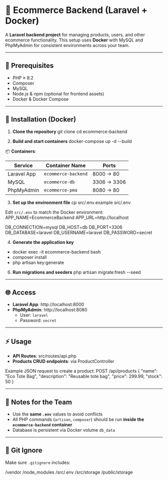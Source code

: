 # 🛒 Ecommerce Backend (Laravel + Docker)

A **Laravel backend project** for managing products, users, and other ecommerce functionality. This setup uses **Docker** with MySQL and PhpMyAdmin for consistent environments across your team.

---

## 📝 Prerequisites

- PHP ≥ 8.2  
- Composer  
- MySQL  
- Node.js & npm (optional for frontend assets)  
- Docker & Docker Compose  

---

## 🚀 Installation (Docker)

1. **Clone the repository**
git clone <your-repo-url>
cd ecommerce-backend

2. **Build and start containers**
docker-compose up -d --build

📦 **Containers**:

| Service | Container Name | Ports |
|---------|----------------|-------|
| Laravel App | `ecommerce-backend` | 8000 → 80 |
| MySQL | `ecommerce-db` | 3306 → 3306 |
| PhpMyAdmin | `ecommerce-pma` | 8080 → 80 |

3. **Set up the environment file**
cp src/.env.example src/.env

Edit `src/.env` to match the Docker environment:
APP_NAME=EcommerceBackend
APP_URL=http://localhost

DB_CONNECTION=mysql
DB_HOST=db
DB_PORT=3306
DB_DATABASE=laravel
DB_USERNAME=laravel
DB_PASSWORD=secret

4. **Generate the application key**
- docker exec -it ecommerce-backend bash
- composer install
- php artisan key:generate

6. **Run migrations and seeders**
php artisan migrate:fresh --seed

---

## 🌐 Access

- **Laravel App**: http://localhost:8000  
- **PhpMyAdmin**: http://localhost:8080  
  - User: `laravel`  
  - Password: `secret`  

---

## ⚡ Usage

- **API Routes**: src/routes/api.php  
- **Products CRUD endpoints**: via ProductController  

Example JSON request to create a product:
POST /api/products
{
  "name": "Eco Tote Bag",
  "description": "Reusable tote bag",
  "price": 299.99,
  "stock": 50
}

---

## 👥 Notes for the Team

- Use the **same `.env`** values to avoid conflicts  
- All PHP commands (`artisan`, `composer`) should be run **inside the `ecommerce-backend` container**  
- Database is persistent via Docker volume `db_data`  

---

## 📁 Git Ignore

Make sure `.gitignore` includes:

/vendor
/node_modules
/src/.env
/src/storage
/public/storage


